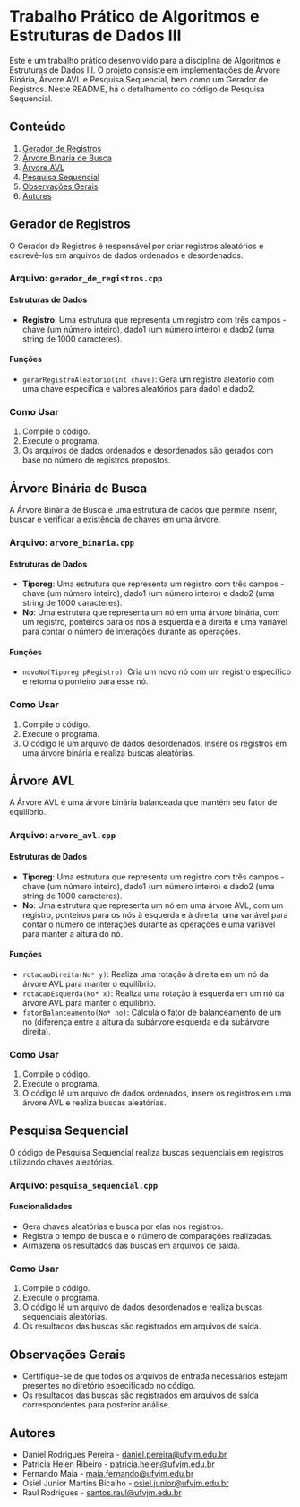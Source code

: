 # Trabalho Prático de Algoritmos e Estruturas de Dados III

Este é um trabalho prático desenvolvido para a disciplina de Algoritmos e Estruturas de Dados III. O projeto consiste em implementações de Árvore Binária, Árvore AVL e Pesquisa Sequencial, bem como um Gerador de Registros. Neste README, há o detalhamento do código de Pesquisa Sequencial.

## Conteúdo

1. [Gerador de Registros](#gerador-de-registros)
2. [Árvore Binária de Busca](#árvore-binária-de-busca)
3. [Árvore AVL](#árvore-avl)
4. [Pesquisa Sequencial](#pesquisa-sequencial)
5. [Observações Gerais](#observações-gerais)
6. [Autores](#autores)

## Gerador de Registros

O Gerador de Registros é responsável por criar registros aleatórios e escrevê-los em arquivos de dados ordenados e desordenados.

### Arquivo: `gerador_de_registros.cpp`

#### Estruturas de Dados

- **Registro**: Uma estrutura que representa um registro com três campos - chave (um número inteiro), dado1 (um número inteiro) e dado2 (uma string de 1000 caracteres).

#### Funções

- `gerarRegistroAleatorio(int chave)`: Gera um registro aleatório com uma chave específica e valores aleatórios para dado1 e dado2.

### Como Usar

1. Compile o código.
2. Execute o programa.
3. Os arquivos de dados ordenados e desordenados são gerados com base no número de registros propostos.

## Árvore Binária de Busca

A Árvore Binária de Busca é uma estrutura de dados que permite inserir, buscar e verificar a existência de chaves em uma árvore.

### Arquivo: `arvore_binaria.cpp`

#### Estruturas de Dados

- **Tiporeg**: Uma estrutura que representa um registro com três campos - chave (um número inteiro), dado1 (um número inteiro) e dado2 (uma string de 1000 caracteres).
- **No**: Uma estrutura que representa um nó em uma árvore binária, com um registro, ponteiros para os nós à esquerda e à direita e uma variável para contar o número de interações durante as operações.

#### Funções

- `novoNo(Tiporeg pRegistro)`: Cria um novo nó com um registro específico e retorna o ponteiro para esse nó.

### Como Usar

1. Compile o código.
2. Execute o programa.
3. O código lê um arquivo de dados desordenados, insere os registros em uma árvore binária e realiza buscas aleatórias.

## Árvore AVL

A Árvore AVL é uma árvore binária balanceada que mantém seu fator de equilíbrio.

### Arquivo: `arvore_avl.cpp`

#### Estruturas de Dados

- **Tiporeg**: Uma estrutura que representa um registro com três campos - chave (um número inteiro), dado1 (um número inteiro) e dado2 (uma string de 1000 caracteres).
- **No**: Uma estrutura que representa um nó em uma árvore AVL, com um registro, ponteiros para os nós à esquerda e à direita, uma variável para contar o número de interações durante as operações e uma variável para manter a altura do nó.

#### Funções

- `rotacaoDireita(No* y)`: Realiza uma rotação à direita em um nó da árvore AVL para manter o equilíbrio.
- `rotacaoEsquerda(No* x)`: Realiza uma rotação à esquerda em um nó da árvore AVL para manter o equilíbrio.
- `fatorBalanceamento(No* no)`: Calcula o fator de balanceamento de um nó (diferença entre a altura da subárvore esquerda e da subárvore direita).

### Como Usar

1. Compile o código.
2. Execute o programa.
3. O código lê um arquivo de dados ordenados, insere os registros em uma árvore AVL e realiza buscas aleatórias.

## Pesquisa Sequencial

O código de Pesquisa Sequencial realiza buscas sequenciais em registros utilizando chaves aleatórias.

### Arquivo: `pesquisa_sequencial.cpp`

#### Funcionalidades

- Gera chaves aleatórias e busca por elas nos registros.
- Registra o tempo de busca e o número de comparações realizadas.
- Armazena os resultados das buscas em arquivos de saída.

### Como Usar

1. Compile o código.
2. Execute o programa.
3. O código lê um arquivo de dados desordenados e realiza buscas sequenciais aleatórias.
4. Os resultados das buscas são registrados em arquivos de saída.

## Observações Gerais

- Certifique-se de que todos os arquivos de entrada necessários estejam presentes no diretório especificado no código.
- Os resultados das buscas são registrados em arquivos de saída correspondentes para posterior análise.

## Autores

- Daniel Rodrigues Pereira - daniel.pereira@ufvjm.edu.br
- Patricia Helen Ribeiro - patricia.helen@ufvjm.edu.br
- Fernando Maia - maia.fernando@ufvjm.edu.br
- Osiel Junior Martins Bicalho - osiel.junior@ufvjm.edu.br
- Raul Rodrigues - santos.raul@ufvjm.edu.br
